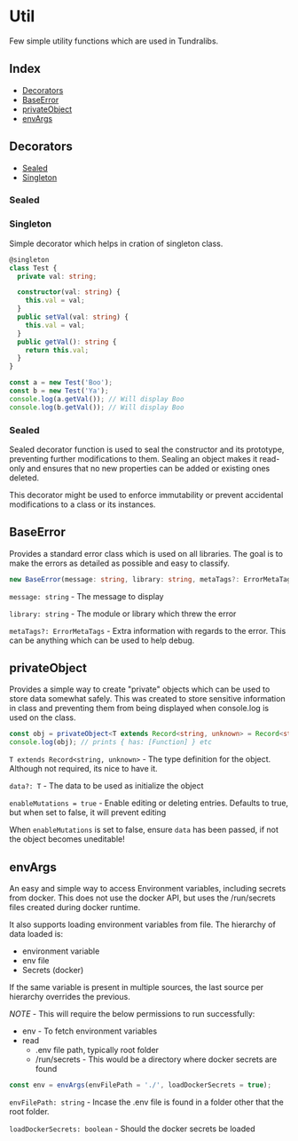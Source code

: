 # Util

Few simple utility functions which are used in Tundralibs.

## Index

- [Decorators](#decorators)
- [BaseError](#baseerror)
- [privateObject](#privateObject)
- [envArgs](#envargs)

## Decorators

- [Sealed](#sealed)
- [Singleton](#singleton)

### Sealed

### Singleton

Simple decorator which helps in cration of singleton class.

```ts
@singleton
class Test {
  private val: string;

  constructor(val: string) {
    this.val = val;
  }
  public setVal(val: string) {
    this.val = val;
  }
  public getVal(): string {
    return this.val;
  }
}

const a = new Test('Boo');
const b = new Test('Ya');
console.log(a.getVal()); // Will display Boo
console.log(b.getVal()); // Will display Boo
```

### Sealed

Sealed decorator function is used to seal the constructor and its prototype, 
preventing further modifications to them. Sealing an object makes it 
read-only and ensures that no new properties can be added or existing ones 
deleted.

This decorator might be used to enforce immutability or prevent accidental 
modifications to a class or its instances.

## BaseError

Provides a standard error class which is used on all libraries. The goal is to
make the errors as detailed as possible and easy to classify.

```ts
new BaseError(message: string, library: string, metaTags?: ErrorMetaTags)
```

`message: string` - The message to display

`library: string` - The module or library which threw the error

`metaTags?: ErrorMetaTags` - Extra information with regards to the error.
This can be anything which can be used to help debug.

## privateObject

Provides a simple way to create "private" objects which can be used to store
data somewhat safely. This was created to store sensitive information in class
and preventing them from being displayed when console.log is used on the class.

```ts
const obj = privateObject<T extends Record<string, unknown> = Record<string, unknown>>(data?: T, enableMutations = true);
console.log(obj); // prints { has: [Function] } etc
```

`T extends Record<string, unknown>` - The type definition for the object.
Although not required, its nice to have it.

`data?: T` - The data to be used as initialize the object

`enableMutations = true` - Enable editing or deleting entries. Defaults to
true, but when set to false, it will prevent editing

When `enableMutations` is set to false, ensure `data` has been passed, if not
the object becomes uneditable!

## envArgs

An easy and simple way to access Environment variables, including secrets from
docker. This does not use the docker API, but uses the /run/secrets files
created during docker runtime.

It also supports loading environment variables from file. The hierarchy of
data loaded is:

- environment variable
- env file
- Secrets (docker)

If the same variable is present in multiple sources, the last source per
hierarchy overrides the previous.

_NOTE_ - This will require the below permissions to run successfully:

- env - To fetch environment variables
- read
  - .env file path, typically root folder
  - /run/secrets - This would be a directory where docker secrets are found

```ts
const env = envArgs(envFilePath = './', loadDockerSecrets = true);
```

`envFilePath: string` - Incase the .env file is found in a folder other that
the root folder.

`loadDockerSecrets: boolean` - Should the docker secrets be loaded

